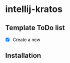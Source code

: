 # intellij-kratos

## Template ToDo list
- [x] Create a new

<!-- Plugin description -->

<!-- Plugin description end -->

## Installation